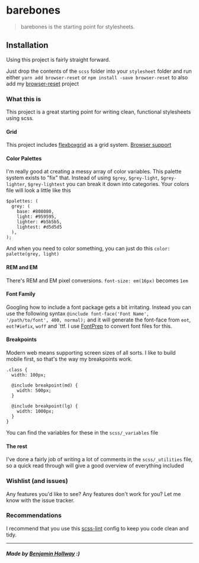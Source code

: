 # barebones
> barebones is the starting point for stylesheets.

## Installation
Using this project is fairly straight forward.

Just drop the contents of the `scss` folder into your `stylesheet` folder and run either `yarn add browser-reset` or `npm install -save browser-reset` to also add my [browser-reset](https://github.com/nothingrandom/browser-reset) project

### What this is
This project is a great starting point for writing clean, functional stylesheets using scss.

#### Grid
This project includes [flexboxgrid](flexboxgrid.com) as a grid system. [Browser support](https://caniuse.com/#search=flexbox)

#### Color Palettes
I'm really good at creating a messy array of color variables. This palette system exists to "fix" that. Instead of using `$grey`, `$grey-light`, `$grey-lighter`, `$grey-lightest` you can break it down into categories. Your colors file will look a little like this

```
$palettes: (
  grey: (
    base: #808080,
    light: #959595,
    lighter: #b5b5b5,
    lightest: #d5d5d5
  ),
);
```

And when you need to color something, you can just do this `color: palette(grey, light)`

#### REM and EM
There's REM and EM pixel conversions. `font-size: em(16px)` becomes `1em`

#### Font Family
Googling how to include a font package gets a bit irritating. Instead you can use the following syntax `@include font-face('Font Name', '/path/to/font', 400, normal);` and it will generate the font-face from `eot`, `eot?#iefix`, `woff` and `ttf. I use [FontPrep](https://github.com/briangonzalez/fontprep) to convert font files for this.

#### Breakpoints
Modern web means supporting screen sizes of all sorts. I like to build mobile first, so that's the way my breakpoints work.

```
.class {
  width: 100px;

  @include breakpoint(md) {
    width: 500px;
  }

  @include breakpoint(lg) {
    width: 1000px;
  }
}
```

You can find the variables for these in the `scss/_variables` file

#### The rest
I've done a fairly job of writing a lot of comments in the `scss/_utilities` file, so a quick read through will give a good overview of everything included


### Wishlist (and issues)
Any features you'd like to see? Any features don't work for you? Let me know with the issue tracker.

### Recommendations

I recommend that you use this [scss-lint](https://github.com/nothingrandom/scss-lint-default.yml) config to keep you code clean and tidy.

----------

##### _Made by [Benjamin Hollway](http://nothingrandom.com) :)_
